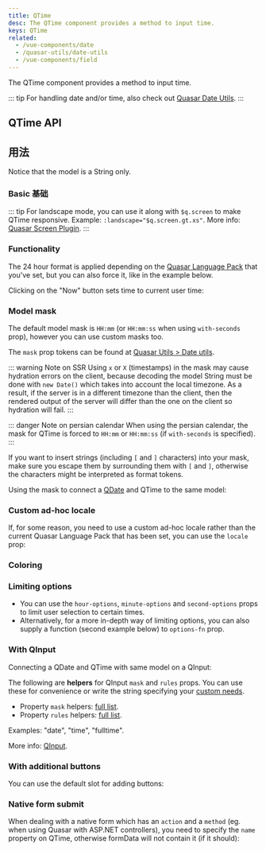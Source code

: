 ```yaml
---
title: QTime
desc: The QTime component provides a method to input time.
keys: QTime
related:
  - /vue-components/date
  - /quasar-utils/date-utils
  - /vue-components/field
---
```


The QTime component provides a method to input time.

::: tip
For handling date and/or time, also check out [Quasar Date Utils](/quasar-utils/date-utils).
:::

## QTime API

<doc-api file="QTime" />

## 用法

Notice that the model is a String only.

### Basic 基础

<doc-example title="Basic" file="QTime/Basic" overflow />

<doc-example title="Landscape" file="QTime/Landscape" overflow />

::: tip
For landscape mode, you can use it along with `$q.screen` to make QTime responsive. Example: `:landscape="$q.screen.gt.xs"`. More info: [Quasar Screen Plugin](/options/screen-plugin).
:::

### Functionality

The 24 hour format is applied depending on the [Quasar Language Pack](/options/quasar-language-packs) that you've set, but you can also force it, like in the example below.

<doc-example title="24h format" file="QTime/Format24h" overflow />

Clicking on the "Now" button sets time to current user time:

<doc-example title="Now button" file="QTime/NowBtn" overflow />

<doc-example title="Disable and readonly" file="QTime/DisableReadonly" overflow />

### Model mask

The default model mask is `HH:mm` (or `HH:mm:ss` when using `with-seconds` prop), however you can use custom masks too.

The `mask` prop tokens can be found at [Quasar Utils > Date utils](/quasar-utils/date-utils#format-for-display).

::: warning Note on SSR
Using `x` or `X` (timestamps) in the mask may cause hydration errors on the client, because decoding the model String must be done with `new Date()` which takes into account the local timezone. As a result, if the server is in a different timezone than the client, then the rendered output of the server will differ than the one on the client so hydration will fail.
:::

::: danger Note on persian calendar
When using the persian calendar, the mask for QTime is forced to `HH:mm` or `HH:mm:ss` (if `with-seconds` is specified).
:::

<doc-example title="Simple mask" file="QTime/MaskSimple" overflow />

If you want to insert strings (including `[` and `]` characters) into your mask, make sure you escape them by surrounding them with `[` and `]`, otherwise the characters might be interpreted as format tokens.

<doc-example title="Mask with escaped characters" file="QTime/MaskEscape" overflow />

Using the mask to connect a [QDate](/vue-components/date) and QTime to the same model:

<doc-example title="QDate and QTime on same model" file="QTime/MaskDateTime" overflow />

### Custom ad-hoc locale

If, for some reason, you need to use a custom ad-hoc locale rather than the current Quasar Language Pack that has been set, you can use the `locale` prop:

<doc-example title="Custom ad-hoc locale" file="QTime/CustomLocale" overflow />

### Coloring

<doc-example title="Coloring" file="QTime/Color" overflow />

<doc-example title="Dark" file="QTime/Dark" overflow dark />

### Limiting options

* You can use the `hour-options`, `minute-options` and `second-options` props to limit user selection to certain times.
* Alternatively, for a more in-depth way of limiting options, you can also supply a function (second example below) to `options-fn` prop.

<doc-example title="Options" file="QTime/Options" overflow />

### With QInput

<doc-example title="Input" file="QTime/Input" overflow />

Connecting a QDate and QTime with same model on a QInput:

<doc-example title="QDate and QTime with QInput" file="QTime/InputFull" overflow />

The following are **helpers** for QInput `mask` and `rules` props. You can use these for convenience or write the string specifying your [custom needs](/vue-components/input#mask).

* Property `mask` helpers: [full list](https://github.com/quasarframework/quasar/blob/dev/ui/src/components/input/use-mask.js#L6).
* Property `rules` helpers: [full list](https://github.com/quasarframework/quasar/blob/dev/ui/src/utils/patterns.js).

Examples: "date", "time", "fulltime".

More info: [QInput](/vue-components/input).

### With additional buttons

You can use the default slot for adding buttons:

<doc-example title="With additional buttons" file="QTime/AdditionalButtons" overflow />

### Native form submit

When dealing with a native form which has an `action` and a `method` (eg. when using Quasar with ASP.NET controllers), you need to specify the `name` property on QTime, otherwise formData will not contain it (if it should):

<doc-example title="Native form" file="QTime/NativeForm" />
